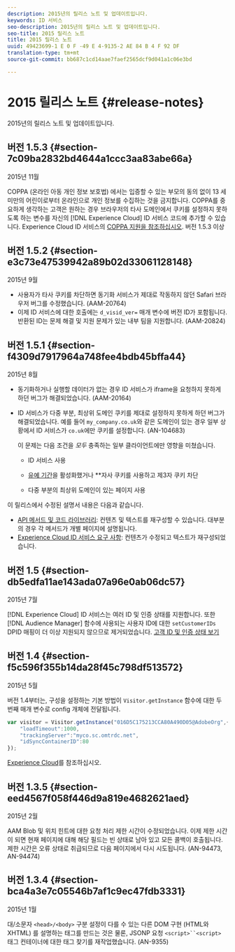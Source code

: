 ```yaml
---
description: 2015년의 릴리스 노트 및 업데이트입니다.
keywords: ID 서비스
seo-description: 2015년의 릴리스 노트 및 업데이트입니다.
seo-title: 2015 릴리스 노트
title: 2015 릴리스 노트
uuid: 49423699-1 E 0 F -49 E 4-9135-2 AE 84 B 4 F 92 DF
translation-type: tm+mt
source-git-commit: bb687c1cd14aae7faef2565dcf9d041a1c06e3bd

---
```



# 2015 릴리스 노트 {#release-notes}

2015년의 릴리스 노트 및 업데이트입니다.

## 버전 1.5.3 {#section-7c09ba2832bd4644a1ccc3aa83abe66a}

2015년 11월

COPPA (온라인 아동 개인 정보 보호법) 에서는 입증할 수 있는 부모의 동의 없이 13 세 미만의 어린이로부터 온라인으로 개인 정보를 수집하는 것을 금지합니다. COPPA를 중요하게 생각하는 고객은 원하는 경우 브라우저의 타사 도메인에서 쿠키를 설정하지 못하도록 하는 변수를 자신의 [!DNL Experience Cloud] ID 서비스 코드에 추가할 수 있습니다. Experience Cloud ID 서비스의 [COPPA 지원을 참조하십시오](../mcvid-reference/mcvid-coppa.md#concept-d7ddf81bebd74f129661fcec1ca19413). 버전 1.5.3 이상

## 버전 1.5.2 {#section-e3c73e47539942a89b02d33061128148}

2015년 9월

* 사용자가 타사 쿠키를 차단하면 동기화 서비스가 제대로 작동하지 않던 Safari 브라우저 버그를 수정했습니다. (AAM-20764)
* 이제 ID 서비스에 대한 호출에는 `d_visid_ver=` 매개 변수에 버전 ID가 포함됩니다. 반환된 ID는 문제 해결 및 지원 문제가 있는 내부 팀을 지원합니다. (AAM-20824)

## 버전 1.5.1 {#section-f4309d7917964a748fee4bdb45bffa44}

2015년 8월

* 동기화하거나 실행할 데이터가 없는 경우 ID 서비스가 iframe을 요청하지 못하게 하던 버그가 해결되었습니다. (AAM-20164)
* ID 서비스가 다중 부분, 최상위 도메인 쿠키를 제대로 설정하지 못하게 하던 버그가 해결되었습니다. 예를 들어 `my_company.co.uk`와 같은 도메인이 있는 경우 일부 상황에서 ID 서비스가 `co.uk`에만 쿠키를 설정합니다. (AN-104683)

   이 문제는 다음 조건을 *모두* 충족하는 일부 클라이언트에만 영향을 미쳤습니다.

   * ID 서비스 사용
   * [유예 기간](../mcvid-reference/mcvid-analytics-reference/mcvid-grace-period.md)을 활성화했거나 **자사 쿠키를 사용하고 제3자 쿠키 차단

   * 다중 부분의 최상위 도메인이 있는 페이지 사용

이 릴리스에서 수정된 설명서 내용은 다음과 같습니다.

* [API 메서드 및 코드 라이브러리](../mcvid-library/mcvid-library.md#concept-ff27497375644a898d47984aefb21c97): 컨텐츠 및 텍스트를 재구성할 수 있습니다. 대부분의 경우 각 메서드가 개별 페이지에 설명됩니다.
* [Experience Cloud ID 서비스 요구 사항](../mcvid-reference/mcvid-requirements.md): 컨텐츠가 수정되고 텍스트가 재구성되었습니다.

## 버전 1.5 {#section-db5edfa11ae143ada07a96e0ab06dc57}

2015년 7월

[!DNL Experience Cloud] ID 서비스는 여러 ID 및 인증 상태를 지원합니다. 또한 [!DNL Audience Manager] 함수에 사용되는 사용자 ID에 대한 `setCustomerIDs` DPID 매핑이 더 이상 지원되지 않으므로 제거되었습니다. [고객 ID 및 인증 상태 보기](../mcvid-reference/mcvid-authenticated-state.md)

## 버전 1.4 {#section-f5c596f355b14da28f45c798df513572}

2015년 5월

버전 1.4부터는, 구성을 설정하는 기본 방법이 `Visitor.getInstance` 함수에 대한 두 번째 매개 변수로 config 개체에 전달됩니다.

```js
var visitor = Visitor.getInstance("016D5C175213CCA80A490D05@AdobeOrg",{ 
    "loadTimeout":1000, 
    "trackingServer":"myco.sc.omtrdc.net", 
    "idSyncContainerID":80 
});
```

[Experience Cloud](../mcvid-implementation-guides/mcvid-setup-analytics.md#concept-9ebbea85cb844a15b557be572cd142fd)를 참조하십시오.

## 버전 1.3.5 {#section-eed4567f058f446d9a819e4682621aed}

2015년 2월

AAM Blob 및 위치 힌트에 대한 요청 처리 제한 시간이 수정되었습니다. 이제 제한 시간이 되면 현재 페이지에 대해 해당 필드는 빈 상태로 남아 있고 모든 콜백이 호출됩니다. 제한 시간은 오류 상태로 취급되므로 다음 페이지에서 다시 시도됩니다. (AN-94473, AN-94474)

## 버전 1.3.4 {#section-bca4a3e7c05546b7af1c9ec47fdb3331}

2015년 1월

대/소문자 `<head>/<body>` 구분 설정이 다를 수 있는 다른 DOM 구현 (HTML와 XHTML) 를 설명하는 태그를 만드는 것은 물론, JSONP 요청 `<script>``<script>` 태그 컨테이너에 대한 태그 찾기를 재작업했습니다. (AN-9355)
